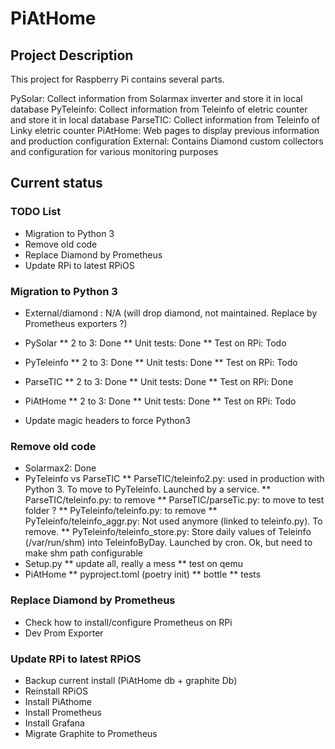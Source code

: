 # PiAtHome

## Project Description
This project for Raspberry Pi contains several parts.

PySolar: Collect information from Solarmax inverter and store it in local database
PyTeleinfo: Collect information from Teleinfo of eletric counter and store it in local database
ParseTIC: Collect information from Teleinfo of Linky eletric counter
PiAtHome: Web pages to display previous information and production configuration
External: Contains Diamond custom collectors and configuration for various monitoring purposes

## Current status
### TODO List
* Migration to Python 3
* Remove old code
* Replace Diamond by Prometheus
* Update RPi to latest RPiOS

### Migration to Python 3
* External/diamond : N/A (will drop diamond, not maintained. Replace by Prometheus exporters ?)

* PySolar
** 2 to 3: Done
** Unit tests: Done
** Test on RPi: Todo

* PyTeleinfo
** 2 to 3: Done
** Unit tests: Done
** Test on RPi: Todo

* ParseTIC
** 2 to 3: Done
** Unit tests: Done
** Test on RPi: Done

* PiAtHome
** 2 to 3: Done
** Unit tests: Done
** Test on RPi: Todo

* Update magic headers to force Python3

### Remove old code
* Solarmax2: Done
* PyTeleinfo vs ParseTIC
** ParseTIC/teleinfo2.py: used in production with Python 3. To move to PyTeleinfo. Launched by a service.
** ParseTIC/teleinfo.py: to remove
** ParseTIC/parseTic.py: to move to test folder ?
** PyTeleinfo/teleinfo.py: to remove
** PyTeleinfo/teleinfo_aggr.py: Not used anymore (linked to teleinfo.py). To remove.
** PyTeleinfo/teleinfo_store.py: Store daily values of Teleinfo (/var/run/shm) into TeleinfoByDay. Launched by cron. Ok, but need to make shm path configurable
* Setup.py
** update all, really a mess
** test on qemu
* PiAtHome
** pyproject.toml (poetry init)
** bottle
** tests


### Replace Diamond by Prometheus
* Check how to install/configure Prometheus on RPi
* Dev Prom Exporter

### Update RPi to latest RPiOS
* Backup current install (PiAtHome db + graphite Db)
* Reinstall RPiOS
* Install PiAthome
* Install Prometheus
* Install Grafana
* Migrate Graphite to Prometheus
